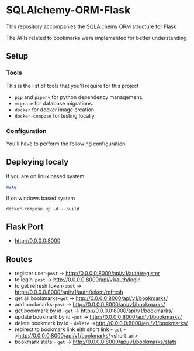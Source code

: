 # SQLAlchemy-ORM-Flask
This repository accompanies the SQLAlchemy ORM structure for Flask

The APIs related to bookmarks were implemented for better understanding

## Setup

### Tools

This is the list of tools that you'll require for this project

* `pip` and `pipenv` for python dependency management.
* `migrate` for database migrations.
* `docker` for docker image creation.
* `docker-compose` for testing locally.

### Configuration

You'll have to perform the following configuration:

## Deploying localy

If you are on linux based system
```sh
make
```
If on windows based system

```
docker-compose up -d --build
```
## Flask Port

* http://0.0.0.0:8000

## Routes

* register user-`post` -> http://0.0.0.0:8000/api/v1/auth/register
* to login-`post` -> http://0.0.0.0:8000/api/v1/auth/login 
* to get refresh token-`post` -> http://0.0.0.0:8000/api/v1/auth/token/refresh
* get all bookmarks-`get` -> http://0.0.0.0:8000/api/v1/bookmarks/
* add bookmarks-`post` -> http://0.0.0.0:8000/api/v1/bookmarks/
* get bookmark by id -`get` -> http://0.0.0.0:8000/api/v1/bookmarks/<id>
* update bookmark by id -`put` -> http://0.0.0.0:8000/api/v1/bookmarks/<id>
* delete bookmark by id - `delete` ->http://0.0.0.0:8000/api/v1/bookmarks/<id>
* redirect to bookmark link eith short link - `get` ->http://0.0.0.0:8000/api/v1/bookmarks/<short_url>
* bookmark stats - `get` -> http://0.0.0.0:8000/api/v1/bookmarks/stats
